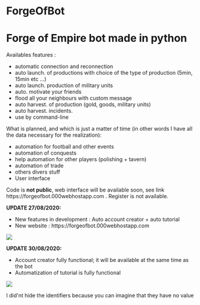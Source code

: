 # ForgeOfBot
<h1>Forge of Empire bot made in python</h1>

  <p>
  Availables features : 
  <ul>
    <li>automatic connection and reconnection</li>
    <li>auto launch. of productions with choice of the type of production (5min, 15min etc ...)</li>
    <li>auto launch. production of military units</li>
    <li>auto. motivate your friends</li>
    <li>flood all your neighbours with custom message</li>
    <li>auto harvest. of production (gold, goods, military units)</li>
    <li>auto harvest. incidents.</li>
    <li>use by command-line</li>
   </ul>
   </p>
   
  <p>
  What is planned, and which is just a matter of time (in other words I have all the data necessary for the realization):
  <ul>
    <li>automation for football and other events</li>
    <li>automation of conquests</li>
    <li>help automation for other players (polishing + tavern)</li>
    <li>automation of trade</li>
    <li>others divers stuff</li>
    <li>User interface</li>
  </ul>
  Code is <b>not public</b>, web interface will be available soon, see link https://forgeofbot.000webhostapp.com . Register is not available.
  </p>
  
  <p>
  <b>UPDATE 27/08/2020:</b>
  <ul>
    <li>New features in development : Auto account creator + auto tutorial</li>
    <li>New website : https://forgeofbot.000webhostapp.com</li>
  </ul>
  </p>
   
   <img src="https://github.com/theoschiavi/ForgeOfBot/blob/master/Capture.PNG?raw=true">

  <p>
  <b>UPDATE 30/08/2020:</b>
  <ul>
    <li>Account creator fully functional; it will be available at the same time as the bot</li>
    <li>Automatization of tutorial is fully functional</li>
  </ul>
  </p>
  
  <img src="https://github.com/theoschiavi/ForgeOfBot/blob/master/Capture_account_creator.PNG?raw=true">
  <p> I did'nt hide the identifiers because you can imagine that they have no value </p>
